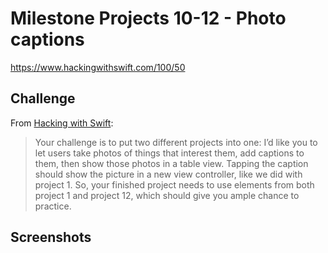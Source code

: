 # Milestone Projects 10-12 - Photo captions

https://www.hackingwithswift.com/100/50

## Challenge

From [Hacking with Swift](https://www.hackingwithswift.com/guide/5/3/challenge):
>Your challenge is to put two different projects into one: I’d like you to let users take photos of things that interest them, add captions to them, then show those photos in a table view. Tapping the caption should show the picture in a new view controller, like we did with project 1. So, your finished project needs to use elements from both project 1 and project 12, which should give you ample chance to practice.


## Screenshots
